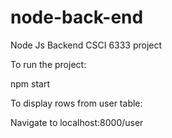# node-back-end
Node Js Backend CSCI 6333 project

To run the project:

npm start

To display rows from user table:

Navigate to localhost:8000/user
